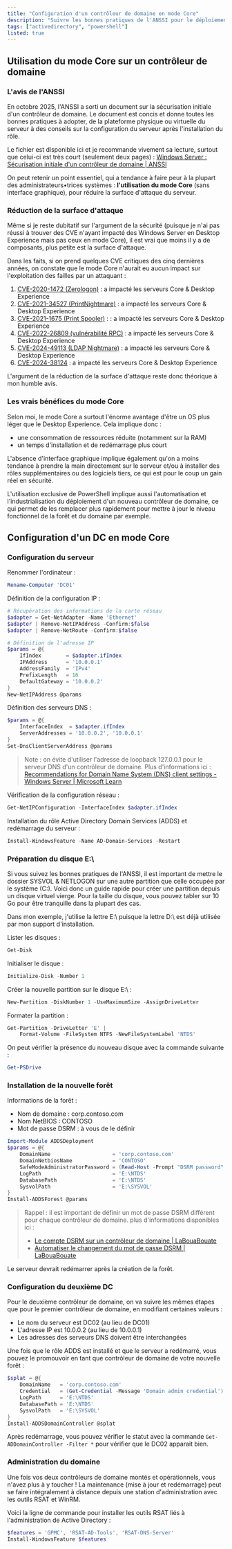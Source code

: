 ```yaml
---
title: "Configuration d'un contrôleur de domaine en mode Core"
description: "Suivre les bonnes pratiques de l'ANSSI pour le déploiement de vos contrôleurs de domaine"
tags: ["activedirectory", "powershell"]
listed: true
---
```


## Utilisation du mode Core sur un contrôleur de domaine

### L'avis de l'ANSSI

En octobre 2025, l'ANSSI a sorti un document sur la sécurisation initiale d'un contrôleur de domaine. Le document est concis et donne toutes les bonnes pratiques à adopter, de la plateforme physique ou virtuelle du serveur à des conseils sur la configuration du serveur après l'installation du rôle.

Le fichier est disponible ici et je recommande vivement sa lecture, surtout que celui-ci est très court (seulement deux pages) : [Windows Server : Sécurisation initiale d'un contrôleur de domaine \| ANSSI](https://cyber.gouv.fr/sites/default/files/document/anssi_essentiels_serveur_Windows_controleur_domaine_v1.0.pdf)

On peut retenir un point essentiel, qui a tendance à faire peur à la plupart des administrateurs•trices systèmes : **l'utilisation du mode Core** (sans interface graphique), pour réduire la surface d'attaque du serveur.

### Réduction de la surface d'attaque

Même si je reste dubitatif sur l'argument de la sécurité (puisque je n'ai pas réussi à trouver des CVE n'ayant impacté des Windows Server en Desktop Experience mais pas ceux en mode Core), il est vrai que moins il y a de composants, plus petite est la surface d'attaque.

Dans les faits, si on prend quelques CVE critiques des cinq dernières années, on constate que le mode Core n'aurait eu aucun impact sur l'exploitation des failles par un attaquant :

1. [CVE-2020-1472 (Zerologon)](https://msrc.microsoft.com/update-guide/vulnerability/CVE-2020-1472) : a impacté les serveurs Core & Desktop Experience
2. [CVE-2021-34527 (PrintNightmare)](https://msrc.microsoft.com/update-guide/vulnerability/CVE-2021-34527) : a impacté les serveurs Core & Desktop Experience
3. [CVE-2021-1675 (Print Spooler)](https://msrc.microsoft.com/update-guide/vulnerability/CVE-2021-1675) : : a impacté les serveurs Core & Desktop Experience
4. [CVE-2022-26809 (vulnérabilité RPC)](https://msrc.microsoft.com/update-guide/vulnerability/CVE-2022-26809) : a impacté les serveurs Core & Desktop Experience
5. [CVE-2024-49113 (LDAP Nightmare)](https://msrc.microsoft.com/update-guide/vulnerability/CVE-2024-49113) : a impacté les serveurs Core & Desktop Experience
6. [CVE-2024-38124](https://msrc.microsoft.com/update-guide/vulnerability/CVE-2024-38124) : a impacté les serveurs Core & Desktop Experience

L'argument de la réduction de la surface d'attaque reste donc théorique à mon humble avis.

### Les vrais bénéfices du mode Core

Selon moi, le mode Core a surtout l'énorme avantage d'être un OS plus léger que le Desktop Experience. Cela implique donc :

- une consommation de ressources réduite (notamment sur la RAM)
- un temps d'installation et de redémarrage plus court

L'absence d'interface graphique implique également qu'on a moins tendance à prendre la main directement sur le serveur et/ou à installer des rôles supplémentaires ou des logiciels tiers, ce qui est pour le coup un gain réel en sécurité.

L'utilisation exclusive de PowerShell implique aussi l'automatisation et l'industrialisation du déploiement d'un nouveau contrôleur de domaine, ce qui permet de les remplacer plus rapidement pour mettre à jour le niveau fonctionnel de la forêt et du domaine par exemple.

## Configuration d'un DC en mode Core

### Configuration du serveur

Renommer l'ordinateur :

```powershell
Rename-Computer 'DC01'
```

Définition de la configuration IP :

```powershell
# Récupération des informations de la carte réseau
$adapter = Get-NetAdapter -Name 'Ethernet'
$adapter | Remove-NetIPAddress -Confirm:$false
$adapter | Remove-NetRoute -Confirm:$false

# Définition de l'adresse IP
$params = @{
    IfIndex        = $adapter.ifIndex
    IPAddress      = '10.0.0.1'
    AddressFamily  = 'IPv4'
    PrefixLength   = 16
    DefaultGateway = '10.0.0.2'
}
New-NetIPAddress @params
```

Définition des serveurs DNS :

```powershell
$params = @{
    InterfaceIndex  = $adapter.ifIndex
    ServerAddresses = '10.0.0.2', '10.0.0.1'
}
Set-DnsClientServerAddress @params
```

> Note : on évite d'utiliser l'adresse de loopback 127.0.0.1 pour le serveur DNS d'un contrôleur de domaine. Plus d'informations ici : [Recommendations for Domain Name System (DNS) client settings - Windows Server \| Microsoft Learn](https://learn.microsoft.com/en-us/troubleshoot/windows-server/networking/best-practices-for-dns-client-settings#domain-controller-with-dns-installed)

Vérification de la configuration réseau :

```powershell
Get-NetIPConfiguration -InterfaceIndex $adapter.ifIndex
```

Installation du rôle Active Directory Domain Services (ADDS) et redémarrage du serveur :

```powershell
Install-WindowsFeature -Name AD-Domain-Services -Restart
```

### Préparation du disque E:\

Si vous suivez les bonnes pratiques de l'ANSSI, il est important de mettre le dossier SYSVOL & NETLOGON sur une autre partition que celle occupée par le système (C:\). Voici donc un guide rapide pour créer une partition depuis un disque virtuel vierge. Pour la taille du disque, vous pouvez tabler sur 10 Go pour être tranquille dans la plupart des cas.

Dans mon exemple, j'utilise la lettre E:\ puisque la lettre D:\ est déjà utilisée par mon support d'installation.

Lister les disques :

```powershell
Get-Disk
```

Initialiser le disque :

```powershell
Initialize-Disk -Number 1
```

Créer la nouvelle partition sur le disque E:\ :

```powershell
New-Partition -DiskNumber 1 -UseMaximumSize -AssignDriveLetter
```

Formater la partition :

```powershell
Get-Partition -DriveLetter 'E' |
    Format-Volume -FileSystem NTFS -NewFileSystemLabel 'NTDS'
```

On peut vérifier la présence du nouveau disque avec la commande suivante :

```powershell
Get-PSDrive
```

### Installation de la nouvelle forêt

Informations de la forêt :

- Nom de domaine : corp.contoso.com
- Nom NetBIOS : CONTOSO
- Mot de passe DSRM : à vous de le définir

```powershell
Import-Module ADDSDeployment
$params = @{
    DomainName                    = 'corp.contoso.com'
    DomainNetbiosName             = 'CONTOSO'
    SafeModeAdministratorPassword = (Read-Host -Prompt "DSRM password" -AsSecureString)
    LogPath                       = 'E:\NTDS'
    DatabasePath                  = 'E:\NTDS'
    SysvolPath                    = 'E:\SYSVOL'
}
Install-ADDSForest @params
```

> Rappel : il est important de définir un mot de passe DSRM différent pour chaque contrôleur de domaine. plus d'informations disponibles ici :
>
> - [Le compte DSRM sur un contrôleur de domaine \| LaBouaBouate](https://www.labouabouate.fr/2025/02/24/compte-de-recuperation-rodc)
> - [Automatiser le changement du mot de passe DSRM \| LaBouaBouate](https://www.labouabouate.fr/2025/04/01/rotation-mdp-dsrm)

Le serveur devrait redémarrer après la création de la forêt.

### Configuration du deuxième DC

Pour le deuxième contrôleur de domaine, on va suivre les mêmes étapes que pour le premier contrôleur de domaine, en modifiant certaines valeurs :

- Le nom du serveur est DC02 (au lieu de DC01)
- L'adresse IP est 10.0.0.2 (au lieu de 10.0.0.1)
- Les adresses des serveurs DNS doivent être interchangées

Une fois que le rôle ADDS est installé et que le serveur a redémarré, vous pouvez le promouvoir en tant que contrôleur de domaine de votre nouvelle forêt :

```powershell
$splat = @{
    DomainName   = 'corp.contoso.com'
    Credential   = (Get-Credential -Message 'Domain admin credential')
    LogPath      = 'E:\NTDS'
    DatabasePath = 'E:\NTDS'
    SysvolPath   = 'E:\SYSVOL'
}
Install-ADDSDomainController @splat
```

Après redémarrage, vous pouvez vérifier le statut avec la commande `Get-ADDomainController -Filter *` pour vérifier que le DC02 apparait bien.

### Administration du domaine

Une fois vos deux contrôleurs de domaine montés et opérationnels, vous n'avez plus à y toucher ! La maintenance (mise à jour et redémarrage) peut se faire intégralement à distance depuis une station d'administration avec les outils RSAT et WinRM.

Voici la ligne de commande pour installer les outils RSAT liés à l'administration de Active Directory :

```powershell
$features = 'GPMC', 'RSAT-AD-Tools', 'RSAT-DNS-Server'
Install-WindowsFeature $features
```
